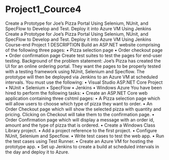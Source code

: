 # Project1_Cource4
Create a Prototype for Joe’s Pizza Portal Using Selenium, NUnit, and SpecFlow to Develop and Test. Deploy it into Azure VM Using Jenkins
Create a Prototype for Joe’s Pizza Portal Using Selenium, NUnit, and SpecFlow to Develop and Test. Deploy it into Azure VM Using Jenkins
Course-end Project 1
DESCRIPTION
Build an ASP.NET website comprising of the following three pages:
•	Pizza selection page 
•	Order checkout page
•	Order confirmation page 
Create test suites to test the pages for end-user testing. 
Background of the problem statement:
Joe’s Pizza has created the UI for an online ordering portal. They want the pages to be properly tested with a testing framework using NUnit, Selenium and Specflow. The prototype will then be deployed via Jenkins to an Azure VM at scheduled intervals.
You must use the following:
•	Visual Studio ASP.NET Core Project
•	NUnit 
•	Selenium
•	SpecFlow
•	Jenkins
•	Windows Azure
You have been hired to perform the following tasks:
•	Create an ASP.NET Core web application containing three cshtml pages:
•	A Pizza selection page which will allow users to choose which type of pizza they want to order.
•	An Order Checkout page which will show the selected pizza with quantity and pricing. Clicking on Checkout will take them to the confirmation page.
•	Order Confirmation page which will display a message with an order id, amount and the type of pizza that is ordered.
•	Create a Windows Class Library project.
•	Add a project reference to the first project.
•	Configure NUnit, Selenium and Specflow.
•	Write test cases to test the web app.
•	Run the test cases using Test Runner.
•	Create an Azure VM for hosting the prototype app.
•	Set up Jenkins to create a build at scheduled intervals in the day and deploy it to Azure.
